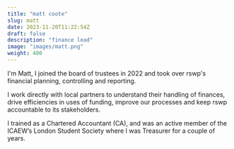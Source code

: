 ```yaml
---
title: "matt coote"
slug: matt
date: 2023-11-20T11:22:54Z
draft: false
description: "finance lead"
image: "images/matt.png"
weight: 400
---
```

I'm Matt, I joined the board of trustees in 2022 and took over rswp's financial planning, controlling and reporting. 

I work directly with local partners to understand their handling of finances, drive efficiencies in uses of funding, improve our processes and keep rswp accountable to its stakeholders.

I trained as a Chartered Accountant (CA), and was an active member of the ICAEW’s London Student Society where I was Treasurer for a couple of years.
